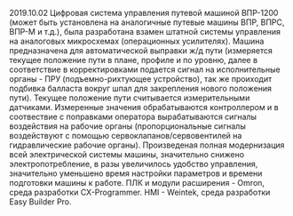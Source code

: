 2019.10.02
Цифровая система управления путевой машиной ВПР-1200 (может быть установлена на аналогичные путевые машины ВПР, ВПРС, ВПР-М и т.д.), была разработана взамен штатной системы управления на аналоговых микросхемах (операционных усилителях).
Машина предназначена для автоматической выправки ж/д пути (измеряется текущее положение пути в плане, профиле и по уровню, далее в соответствие в корректировками подается сигнал на исполнительные органы - ПРУ (подъемно-рихтующее устройство), так же проиходит подбивка балласта вокруг шпал для закрепления нового положения пути). Текущее положение пути считывается измерительными датчиками. Измеренные значения обрабатываются контроллером и в соотвествие с поправками оператора вырабатываются 
сигналы воздействия на рабочие органы (пропорциональные сигналы воздействуют с помощью сервоклапанов/сервовентилей на гидравлические рабочие органы).
Произведеная полная модернизация всей электрической системы машины, значительно снижено электропотребление, в разы увеличилось удобство управления,
значительно уменьшено время настройки параметров и времени подготовки машины к работе.
ПЛК и модули расширения - Omron, среда разработки CX-Programmer. HMI - Weintek, среда разработки Easy Builder Pro.
